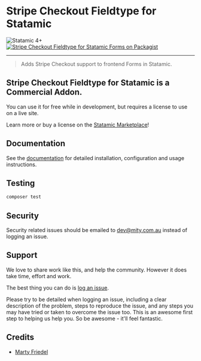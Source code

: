 # Stripe Checkout Fieldtype for Statamic

<!-- statamic:hide -->

![Statamic 4+](https://img.shields.io/badge/Statamic-4+-FF269E?style=for-the-badge&link=https://statamic.com)
[![Stripe Checkout Fieldtype for Statamic Forms on Packagist](https://img.shields.io/packagist/v/mitydigital/statamic-stripe-checkout-fieldtype?style=for-the-badge)](https://packagist.org/packages/mitydigital/statamic-stripe-checkout-fieldtype/stats)

---

<!-- /statamic:hide -->

> Adds Stripe Checkout support to frontend Forms in Statamic.

## Stripe Checkout Fieldtype for Statamic is a Commercial Addon.

You can use it for free while in development, but requires a license to use on a live site.

Learn more or buy a license on
the [Statamic Marketplace](https://statamic.com/addons/mity-digital/stripe-checkout-fieldtype)!

## Documentation

See the [documentation](https://docs.mity.com.au/stripe-checkout-fieldtype) for detailed installation, configuration and
usage instructions.

## Testing

```bash
composer test
```

## Security

Security related issues should be emailed to [dev@mity.com.au](mailto:dev@mity.com.au) instead of logging an issue.

## Support

We love to share work like this, and help the community. However it does take time, effort and work.

The best thing you can do is [log an issue](../../issues).

Please try to be detailed when logging an issue, including a clear description of the problem, steps to reproduce the
issue, and any steps you may have tried or taken to overcome the issue too. This is an awesome first step to helping us
help you. So be awesome - it'll feel fantastic.

## Credits

- [Marty Friedel](https://github.com/martyf)